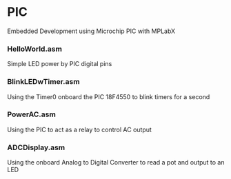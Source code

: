 # PIC
Embedded Development using Microchip PIC with MPLabX

### HelloWorld.asm
Simple LED power by PIC digital pins
### BlinkLEDwTimer.asm
Using the Timer0 onboard the PIC 18F4550 to blink timers for a second
### PowerAC.asm
Using the PIC to act as a relay to control AC output
### ADCDisplay.asm
Using the onboard Analog to Digital Converter to read a pot and output to an LED
